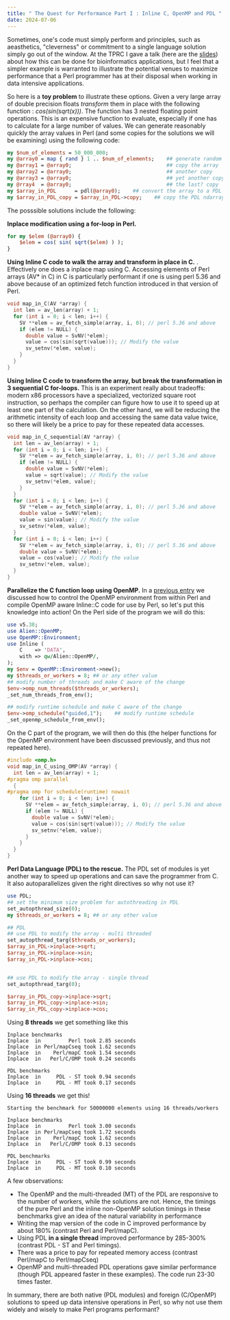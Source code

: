 ```yaml
---
title: " The Quest for Performance Part I : Inline C, OpenMP and PDL "
date: 2024-07-06
---
```


Sometimes, one's code must simply perform and principles, such as aeasthetics, "cleverness" or commitment to a single language solution simply go out of the window. 
At the TPRC I gave a talk (here are the [slides](https://www.slideshare.net/slideshow/enhancing-non-perl-bioinformatic-applications-with-perl/269925371)) about how this 
can be done for bioinformatics applications, but I feel that a simpler example is warranted to illustrate the potential venues to maximize performance that a Perl 
programmer has at their disposal when working in data intensive applications. 

So here is a **toy problem** to illustrate these options. Given a very large array of double precision floats _transform_ them in place with the following function : _cos(sin(sqrt(x)))_. 
The function has 3 nested floating point operations. This is an expensive function to evaluate, especially if one has to calculate for a large number of values. We can generate reasonably 
quickly the array values in Perl (and some copies for the solutions we will be examining) using the following code:
```perl
my $num_of_elements = 50_000_000;
my @array0 = map { rand } 1 .. $num_of_elements;    ## generate random numbers
my @array1 = @array0;                               ## copy the array
my @array2 = @array0;                               ## another copy
my @array3 = @array0;                               ## yet another copy
my @rray4  = @array0;                               ## the last? copy
my $array_in_PDL      = pdl(@array0);    ## convert the array to a PDL ndarray
my $array_in_PDL_copy = $array_in_PDL->copy;    ## copy the PDL ndarray
```
The posssible solutions include the following: 

**Inplace modification using a for-loop in Perl.**
```perl
for my $elem (@array0) {
    $elem = cos( sin( sqrt($elem) ) );
}
```

**Using Inline C code to walk the array and transform in place in C.** . Effectively one does a inplace map using C. Accessing elements of Perl arrays (AV* in C) in C is particularly
performant if one is using perl 5.36 and above because of an optimized fetch function introduced in that version of Perl. 

```c
void map_in_C(AV *array) {
  int len = av_len(array) + 1;
  for (int i = 0; i < len; i++) {
    SV **elem = av_fetch_simple(array, i, 0); // perl 5.36 and above
    if (elem != NULL) {
      double value = SvNV(*elem);
      value = cos(sin(sqrt(value))); // Modify the value
      sv_setnv(*elem, value);
    }
  }
}
```

**Using Inline C code to transform the array, but break the transformation in 3 sequential C for-loops.** This is an experiment really about tradeoffs: modern x86 processors have a specialized, 
vectorized square root instruction, so perhaps the compiler can figure how to use it to speed up at least one part of the calculation. On the other hand, we will be reducing the arithmetic intensity
of each loop and accessing the same data value twice, so there will likely be a price to pay for these repeated data accesses. 
```c
void map_in_C_sequential(AV *array) {
  int len = av_len(array) + 1;
  for (int i = 0; i < len; i++) {
    SV **elem = av_fetch_simple(array, i, 0); // perl 5.36 and above
    if (elem != NULL) {
      double value = SvNV(*elem);
      value = sqrt(value); // Modify the value
      sv_setnv(*elem, value);
    }
  }
  for (int i = 0; i < len; i++) {
    SV **elem = av_fetch_simple(array, i, 0); // perl 5.36 and above
    double value = SvNV(*elem);
    value = sin(value); // Modify the value
    sv_setnv(*elem, value);
  }
  for (int i = 0; i < len; i++) {
    SV **elem = av_fetch_simple(array, i, 0); // perl 5.36 and above
    double value = SvNV(*elem);
    value = cos(value); // Modify the value
    sv_setnv(*elem, value);
  }
}
```

**Parallelize the C function loop using OpenMP.** In a [previous entry](https://chrisarg.github.io/Killing-It-with-PERL/2024/07/01/Rudimentary-control-of-OpenMP-from-Perl.html) we discussed how to control the OpenMP environment from within Perl and compile OpenMP aware Inline::C code for 
use by Perl, so let's put this knowledge into action! On the Perl side of the program we will do this:
```perl
use v5.38;
use Alien::OpenMP;
use OpenMP::Environment;
use Inline (
    C    => 'DATA',
    with => qw/Alien::OpenMP/,
);
my $env = OpenMP::Environment->new();
my $threads_or_workers = 8; ## or any other value
## modify number of threads and make C aware of the change
$env->omp_num_threads($threads_or_workers);
_set_num_threads_from_env();

## modify runtime schedule and make C aware of the change
$env->omp_schedule("guided,1");    ## modify runtime schedule
_set_openmp_schedule_from_env();
```
On the C part of the program, we will then do this (the helper functions for the OpenMP environment have been discussed
previously, and thus not repeated here).
```c
#include <omp.h>
void map_in_C_using_OMP(AV *array) {
  int len = av_len(array) + 1;
#pragma omp parallel
  {
#pragma omp for schedule(runtime) nowait
    for (int i = 0; i < len; i++) {
      SV **elem = av_fetch_simple(array, i, 0); // perl 5.36 and above
      if (elem != NULL) {
        double value = SvNV(*elem);
        value = cos(sin(sqrt(value))); // Modify the value
        sv_setnv(*elem, value);
      }
    }
  }
}
```
**Perl Data Language (PDL) to the rescue.** The PDL set of modules is yet another way to speed up operations and can save the programmer from C. It also autoparallelizes given the right directives so why not use it?
```perl
use PDL;
## set the minimum size problem for autothreading in PDL
set_autopthread_size(0);
my $threads_or_workers = 8; ## or any other value

## PDL
## use PDL to modify the array - multi threaded
set_autopthread_targ($threads_or_workers);
$array_in_PDL->inplace->sqrt;
$array_in_PDL->inplace->sin;
$array_in_PDL->inplace->cos;


## use PDL to modify the array - single thread
set_autopthread_targ(0);

$array_in_PDL_copy->inplace->sqrt;
$array_in_PDL_copy->inplace->sin;
$array_in_PDL_copy->inplace->cos;

```
Using **8 threads** we get something like this
```text
Inplace benchmarks
Inplace  in         Perl took 2.85 seconds
Inplace  in Perl/mapCseq took 1.62 seconds
Inplace  in    Perl/mapC took 1.54 seconds
Inplace  in   Perl/C/OMP took 0.24 seconds

PDL benchmarks
Inplace  in     PDL - ST took 0.94 seconds
Inplace  in     PDL - MT took 0.17 seconds
```
Using **16 threads** we get this!
```text
Starting the benchmark for 50000000 elements using 16 threads/workers

Inplace benchmarks
Inplace  in         Perl took 3.00 seconds
Inplace  in Perl/mapCseq took 1.72 seconds
Inplace  in    Perl/mapC took 1.62 seconds
Inplace  in   Perl/C/OMP took 0.13 seconds

PDL benchmarks
Inplace  in     PDL - ST took 0.99 seconds
Inplace  in     PDL - MT took 0.10 seconds
```
A few observations:
* The OpenMP and the multi-threaded (MT) of the PDL are responsive to the number of workers, while the solutions are not. Hence, the timings of the pure Perl and the inline non-OpenMP solution timings in these benchmarks give
an idea of the natural variability in performance
* Writing the map version of the code in C improved performance by about 180% (contrast Perl and Perl/mapC).
* Using PDL **in a single thread** improved performance by 285-300% (contrast PDL - ST and Perl timings).
* There was a price to pay for repeated memory access (contrast Perl/mapC to Perl/mapCseq)
* OpenMP and multi-threaded PDL operations gave similar performance (though PDL appeared faster in these examples). The code run 23-30 times faster.

In summary, there are both native (PDL modules) and foreign (C/OpenMP) solutions to speed up data intensive operations in Perl, so why not use them widely and wisely to make Perl programs performant?
